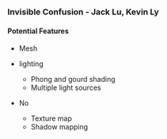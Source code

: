 ### Invisible Confusion - Jack Lu, Kevin Ly

#### Potential Features
- Mesh
- lighting
    - Phong and gourd shading
    - Multiple light sources


- No
    - Texture map
    - Shadow mapping


